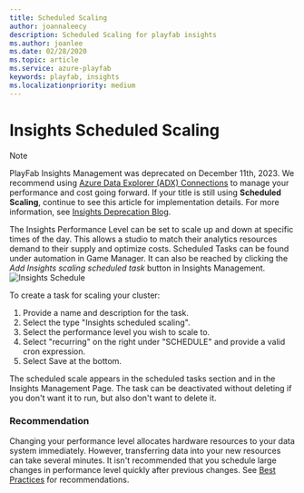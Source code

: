 ```yaml
---
title: Scheduled Scaling
author: joannaleecy
description: Scheduled Scaling for playfab insights
ms.author: joanlee
ms.date: 02/28/2020
ms.topic: article
ms.service: azure-playfab
keywords: playfab, insights
ms.localizationpriority: medium
---
```


# Insights Scheduled Scaling

> [!NOTE]
> PlayFab Insights Management was deprecated on December 11th, 2023. We recommend using [Azure Data Explorer (ADX) Connections](../../export-data/data-connection-adx.md) to manage your performance and cost going forward. If your title is still using **Scheduled Scaling**, continue to see this article for implementation details. For more information, see [Insights Deprecation Blog](https://developer.microsoft.com/en-us/games/articles/2023/09/playfab-insights-management-to-be-deprecated-starting-december-11/).

The Insights Performance Level can be set to scale up and down at specific times of the day. This allows a studio to match their analytics resources demand to their supply and optimize costs. Scheduled Tasks can be found under automation in Game Manager. It can also be reached by clicking the *Add Insights scaling scheduled task* button in Insights Management. 
<br>
![Insights Schedule](media/insights-schedule.png)


To create a task for scaling your cluster:
1. Provide a name and description for the task.
2. Select the type "Insights scheduled scaling".
3. Select the performance level you wish to scale to.  
4. Select "recurring" on the right under "SCHEDULE" and provide a valid cron expression.
5. Select Save at the bottom.

The scheduled scale appears in the scheduled tasks section and in the Insights Management Page. The task can be deactivated without deleting if you don't want it to run, but also don't want to delete it.

### **Recommendation**
Changing your performance level allocates hardware resources to your data system immediately. However, transferring data into your new resources can take several minutes. It isn't recommended that you schedule large changes in performance level quickly after previous changes. See [Best Practices](/gaming/playfab/features/insights/best-practices) for recommendations. 

